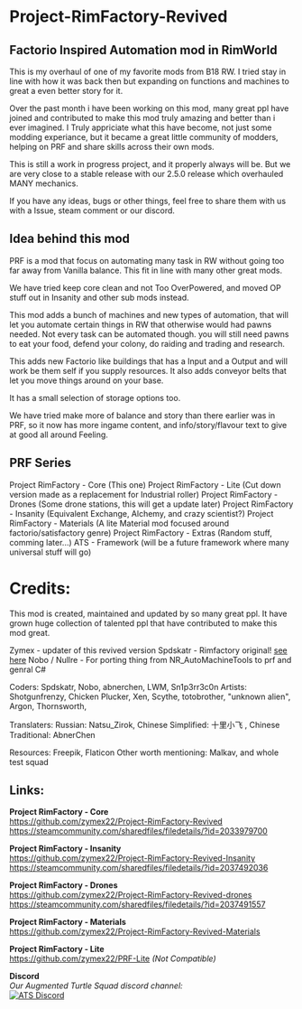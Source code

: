 # Project-RimFactory-Revived

## Factorio Inspired Automation mod in RimWorld
This is my overhaul of one of my favorite mods from B18 RW.
I tried stay in line with how it was back then but expanding on functions and machines to great a even better story for it.

Over the past month i have been working on this mod, many great ppl have joined and contributed to make this mod truly amazing and better than i ever imagined.
I Truly appriciate what this have become, not just some modding experiance, but it became a great little community of modders, helping on PRF and share skills across their own mods.

This is still a work in progress project, and it properly always will be.
But we are very close to a stable release with our 2.5.0 release which overhauled MANY mechanics.


If you have any ideas, bugs or other things, feel free to share them with us with a Issue, steam comment or our discord.




## Idea behind this mod
PRF is a mod that focus on automating many task in RW without going too far away from Vanilla balance.
This fit in line with many other great mods.

We have tried keep core clean and not Too OverPowered, and moved OP stuff out in Insanity and other sub mods instead.

This mod adds a bunch of machines and new types of automation, that will let you automate certain things in RW that otherwise would had pawns needed.
Not every task can be automated though. you will still need pawns to eat your food, defend your colony, do raiding and trading and research.

This adds new Factorio like buildings that has a Input and a Output and will work be them self if you supply resources.
It also adds conveyor belts that let you move things around on your base.

It has a small selection of storage options too.

We have tried make more of balance and story than there earlier was in PRF, so it now has more ingame content, and info/story/flavour text to give at good all around Feeling.



## PRF Series
Project RimFactory - Core (This one)
Project RimFactory - Lite (Cut down version made as a replacement for Industrial roller)
Project RimFactory - Drones (Some drone stations, this will get a update later)
Project RimFactory - Insanity (Equivalent Exchange, Alchemy, and crazy scientist?)
Project RimFactory - Materials (A lite Material mod focused around factorio/satisfactory genre)
Project RimFactory - Extras (Random stuff, comming later...)
ATS - Framework (will be a future framework where many universal stuff will go)



# Credits:
This mod is created, maintained and updated by so many great ppl.
It have grown huge collection of talented ppl that have contributed to make this mod great.

Zymex - updater of this revived version
Spdskatr - Rimfactory original! [see here](https://github.com/spdskatr/ProjectRimFactory)
Nobo / Nullre - For porting thing from NR_AutoMachineTools to prf and genral C#

Coders: Spdskatr, Nobo, abnerchen, LWM, Sn1p3rr3c0n
Artists: Shotgunfrenzy, Chicken Plucker, Xen, Scythe, totobrother, "unknown alien", Argon, Thornsworth, 

Translaters:
Russian: Natsu_Zirok, Chinese Simplified: 十里小飞 , Chinese Traditional: AbnerChen

Resources: Freepik, Flaticon
Other worth mentioning: Malkav, and whole test squad


## Links:
**Project RimFactory - Core**  
https://github.com/zymex22/Project-RimFactory-Revived  
https://steamcommunity.com/sharedfiles/filedetails/?id=2033979700  
  
**Project RimFactory - Insanity**  
https://github.com/zymex22/Project-RimFactory-Revived-Insanity  
https://steamcommunity.com/sharedfiles/filedetails/?id=2037492036  
  
**Project RimFactory - Drones**  
https://github.com/zymex22/Project-RimFactory-Revived-drones  
https://steamcommunity.com/sharedfiles/filedetails/?id=2037491557  
  
**Project RimFactory - Materials**  
https://github.com/zymex22/Project-RimFactory-Revived-Materials  
  
**Project RimFactory - Lite**  
https://github.com/zymex22/PRF-Lite *(Not Compatible)*  
  
**Discord**  
*Our Augmented Turtle Squad discord channel:*  
[![ATS Discord](https://imgur.com/x9KVZun.png)](https://discord.gg/QBr7Wby)

